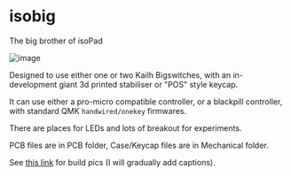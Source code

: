 # isobig
The big brother of isoPad

![image](https://imgur.com/JADe69Th.jpg)

Designed to use either one or two Kailh Bigswitches, with an in-development giant 3d printed stabiliser or "POS" style keycap.

It can use either a pro-micro compatible controller, or a blackpill controller, with standard QMK `handwired/onekey` firmwares.

There are places for LEDs and lots of breakout for experiments.

PCB files are in PCB folder, Case/Keycap files are in Mechanical folder.

See [this link](https://imgur.com/a/yUpOR6v) for build pics (I will gradually add captions).